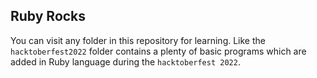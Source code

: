 ## Ruby Rocks

You can visit any folder in this repository for learning. Like the `hacktoberfest2022` folder contains a plenty of basic programs which are added in Ruby language during the `hacktoberfest 2022`.

